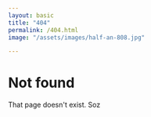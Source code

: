 ```yaml
---
layout: basic
title: "404"
permalink: /404.html
image: "/assets/images/half-an-808.jpg"

---
```


# Not found

That page doesn't exist. Soz